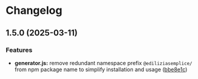 # Changelog

## 1.5.0 (2025-03-11)


### Features

* **generator.js:** remove redundant namespace prefix `@ediliziasemplice/` from npm package name to simplify installation and usage ([bbe8e1c](https://github.com/enricodeleo/aquasdk/commit/bbe8e1c325809598831349ea30e309f1950266de))
